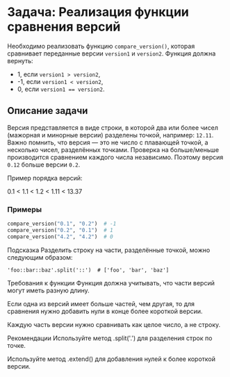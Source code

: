 # Задача: Реализация функции сравнения версий

Необходимо реализовать функцию `compare_version()`, которая сравнивает переданные версии `version1` и `version2`. Функция должна вернуть:
- 1, если `version1 > version2`,
- -1, если `version1 < version2`,
- 0, если `version1 == version2`.

## Описание задачи

Версия представляется в виде строки, в которой два или более чисел (мажорная и минорные версии) разделены точкой, например: `12.11`. Важно помнить, что версия — это не число с плавающей точкой, а несколько чисел, разделённых точками. Проверка на больше/меньше производится сравнением каждого числа независимо. Поэтому версия `0.12` больше версии `0.2`.

Пример порядка версий:

0.1 < 1.1 < 1.2 < 1.11 < 13.37


### Примеры

```python
compare_version("0.1", "0.2")  # -1
compare_version("0.2", "0.1")  # 1
compare_version("4.2", "4.2")  # 0
```
Подсказка
Разделить строку на части, разделённые точкой, можно следующим образом:
```
'foo::bar::baz'.split('::')  # ['foo', 'bar', 'baz']
```

Требования к функции
Функция должна учитывать, что части версий могут иметь разную длину.

Если одна из версий имеет больше частей, чем другая, то для сравнения нужно добавить нули в конце более короткой версии.

Каждую часть версии нужно сравнивать как целое число, а не строку.

Рекомендации
Используйте метод .split('.') для разделения строк по точке.

Используйте метод .extend() для добавления нулей к более короткой версии.